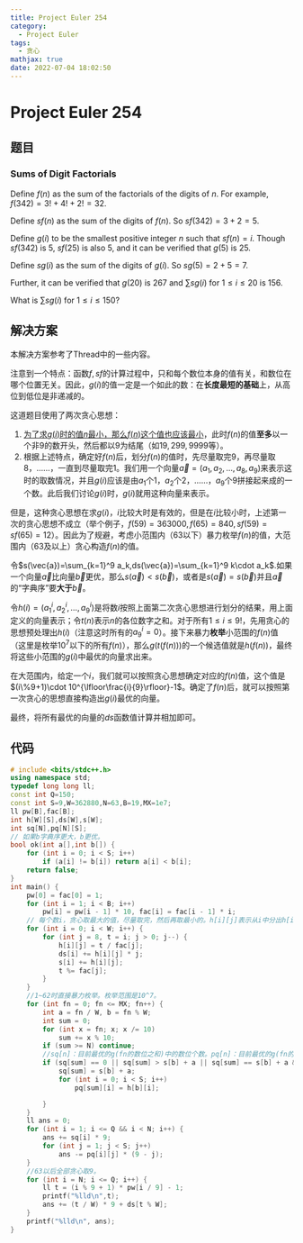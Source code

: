 ```yaml
---
title: Project Euler 254
category:
  - Project Euler
tags:
  - 贪心
mathjax: true
date: 2022-07-04 18:02:50
---
```


<escape><!-- more --></escape>

# Project Euler 254

## 题目

### Sums of Digit Factorials

Define $f(n)$ as the sum of the factorials of the digits of $n$. For example, $f(342) = 3! + 4! + 2! = 32$.

Define $sf(n)$ as the sum of the digits of $f(n)$. So $sf(342) = 3 + 2 = 5$.

Define $g(i)$ to be the smallest positive integer $n$ such that $sf(n) = i$. Though $sf(342)$ is $5$, $sf(25)$ is also $5$, and it can be verified that $g(5)$ is $25$.

Define $sg(i)$ as the sum of the digits of $g(i)$. So $sg(5) = 2 + 5 = 7$.

Further, it can be verified that $g(20)$ is $267$ and $\sum sg(i)$ for $1 \le i \le 20$ is $156$.

What is $\sum sg(i)$ for $1 \le i \le 150$?

## 解决方案

本解决方案参考了Thread中的一些内容。

注意到一个特点：函数$f,sf$的计算过程中，只和每个数位本身的值有关，和数位在哪个位置无关。因此，$g(i)$的值一定是一个如此的数：在**长度最短的基础**上，从高位到低位是非递减的。

这道题目使用了两次贪心思想：

1. <u>为了求$g(i)$时的值$n$最小，那么$f(n)$这个值也应该最小</u>，此时$f(n)$的值**至多**以一个非$9$的数开头，然后都以$9$为结尾（如$19,299,9999$等）。
2. 根据上述特点，确定好$f(n)$后，划分$f(n)$的值时，先尽量取完$9$，再尽量取$8$，……，一直到尽量取完$1$。我们用一个向量$\vec{a}=(a_1,a_2,\dots,a_8,a_9)$来表示这时的取数情况，并且$g(i)$应该是由$a_1$个$1$，$a_2$个$2$，……，$a_9$个$9$拼接起来成的一个数。此后我们讨论$g(i)$时，$g(i)$就用这种向量来表示。

但是，这种贪心思想在求$g(i)$，$i$比较大时是有效的，但是在$i$比较小时，上述第一次的贪心思想不成立（举个例子，$f(59)=363000,f(65)=840,sf(59)=sf(65)=12$）。因此为了规避，考虑小范围内（$63$以下）暴力枚举$f(n)$的值，大范围内（$63$及以上）贪心构造$f(n)$的值。

令$s(\vec{a})=\sum_{k=1}^9 a_k,ds(\vec{a})=\sum_{k=1}^9 k\cdot a_k$.如果一个向量$\vec{a}$比向量$\vec{b}$更优，那么$s(\vec{a})<s(\vec{b})$，或者是$s(\vec{a})=s(\vec{b})$并且$\vec{a}$的“字典序”要**大于**$\vec{b}$。

令$h(i)=(a_1^i,a_2^i,\dots,a_9^i)$是将数$i$按照上面第二次贪心思想进行划分的结果，用上面定义的向量表示；令$t(n)$表示$n$的各位数字之和。对于所有$1\le i\le 9!$，先用贪心的思想预处理出$h(i)$（注意这时所有的$a_9^i=0$）。接下来暴力**枚举**小范围的$f(n)$值（这里是枚举$10^7$以下的所有$f(n)$），那么$g(t(f(n)))$的一个候选值就是$h(f(n))$，最终将这些小范围的$g(i)$中最优的向量求出来。

在大范围内，给定一个$i$，我们就可以按照贪心思想确定对应的$f(n)$值，这个值是$(i\%9+1)\cdot 10^{\lfloor\frac{i}{9}\rfloor}-1$。确定了$f(n)$后，就可以按照第一次贪心的思想直接构造出$g(i)$最优的向量。

最终，将所有最优的向量的$ds$函数值计算并相加即可。

## 代码

```C++
# include <bits/stdc++.h>
using namespace std;
typedef long long ll;
const int Q=150;
const int S=9,W=362880,N=63,B=19,MX=1e7;
ll pw[B],fac[B];
int h[W][S],ds[W],s[W];
int sq[N],pq[N][S];
// 如果b字典序更大，b更优。
bool ok(int a[],int b[]) {
    for (int i = 0; i < S; i++)
        if (a[i] != b[i]) return a[i] < b[i];
    return false;
}
int main() {
    pw[0] = fac[0] = 1;
    for (int i = 1; i < B; i++)
        pw[i] = pw[i - 1] * 10, fac[i] = fac[i - 1] * i;
    // 每个数i，贪心取最大的值，尽量取完，然后再取最小的。h[i][j]表示从i中分出h[i][j]个fac[j]。
    for (int i = 0; i < W; i++) {
        for (int j = 8, t = i; j > 0; j--) {
            h[i][j] = t / fac[j];
            ds[i] += h[i][j] * j;
            s[i] += h[i][j];
            t %= fac[j];
        }
    }
    //1~62时直接暴力枚举。枚举范围是10^7。
    for (int fn = 0; fn <= MX; fn++) {
        int a = fn / W, b = fn % W;
        int sum = 0;
        for (int x = fn; x; x /= 10)
            sum += x % 10;
        if (sum >= N) continue;
        //sq[n]：目前最优的g(fn的数位之和)中的数位个数。pq[n]：目前最优的g(fn的数位之和)中的向量。
        if (sq[sum] == 0 || sq[sum] > s[b] + a || sq[sum] == s[b] + a && ok(pq[sum], h[b])) {
            sq[sum] = s[b] + a;
            for (int i = 0; i < S; i++)
                pq[sum][i] = h[b][i];

        }
    }
    ll ans = 0;
    for (int i = 1; i <= Q && i < N; i++) {
        ans += sq[i] * 9;
        for (int j = 1; j < S; j++)
            ans -= pq[i][j] * (9 - j);
    }
    //63以后全部贪心取9。
    for (int i = N; i <= Q; i++) {
        ll t = (i % 9 + 1) * pw[i / 9] - 1;
        printf("%lld\n",t);
        ans += (t / W) * 9 + ds[t % W];
    }
    printf("%lld\n", ans);
}

```
